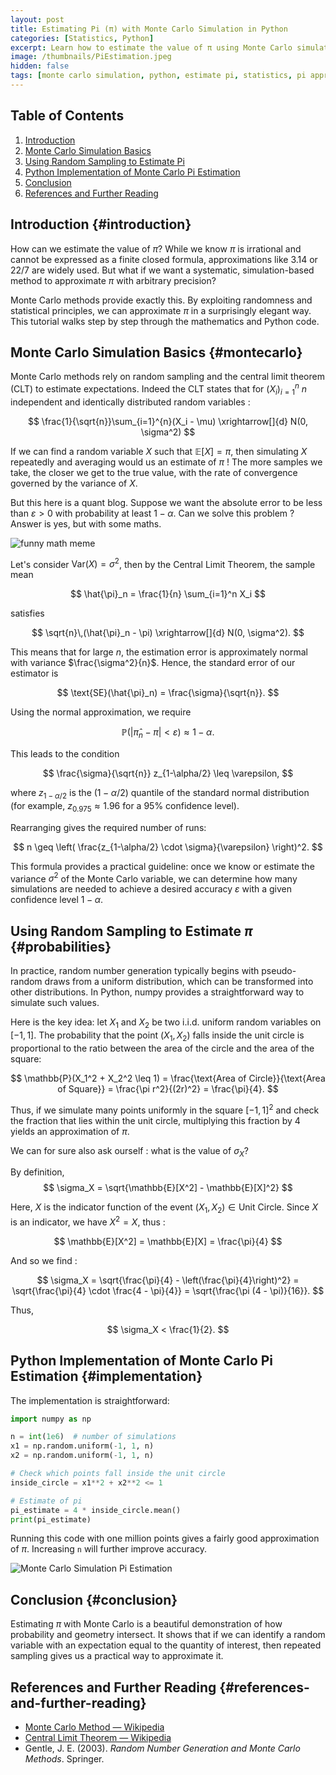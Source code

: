 ```yaml
---
layout: post
title: Estimating Pi (π) with Monte Carlo Simulation in Python
categories: [Statistics, Python]
excerpt: Learn how to estimate the value of π using Monte Carlo simulation in Python. A step-by-step guide with math, code, and visualization.
image: /thumbnails/PiEstimation.jpeg
hidden: false
tags: [monte carlo simulation, python, estimate pi, statistics, pi approximation, random sampling]
---
```



## Table of Contents

1. [Introduction](#introduction)  
2. [Monte Carlo Simulation Basics](#montecarlo)  
3. [Using Random Sampling to Estimate Pi](#probabilities)  
4. [Python Implementation of Monte Carlo Pi Estimation](#implementation)  
5. [Conclusion](#conclusion)  
6. [References and Further Reading](#references-and-further-reading)

## Introduction  {#introduction}

How can we estimate the value of $\pi$? While we know $\pi$ is irrational and cannot be expressed as a finite closed formula, approximations like $3.14$ or $22/7$ are widely used. But what if we want a systematic, simulation-based method to approximate $\pi$ with arbitrary precision?

Monte Carlo methods provide exactly this. By exploiting randomness and statistical principles, we can approximate $\pi$ in a surprisingly elegant way. This tutorial walks step by step through the mathematics and Python code.

## Monte Carlo Simulation Basics {#montecarlo}

Monte Carlo methods rely on random sampling and the central limit theorem (CLT) to estimate expectations. Indeed the CLT states that for $(X_i)_{i=1}^n$ $n$ independent and identically distributed random variables :

$$
\frac{1}{\sqrt{n}}\sum_{i=1}^{n}(X_i - \mu) \xrightarrow[]{d} N(0, \sigma^2)
$$

If we can find a random variable $X$ such that $\mathbb{E}[X] = \pi$, then simulating $X$ repeatedly and averaging would us an estimate of $\pi$ ! The more samples we take, the closer we get to the true value, with the rate of convergence governed by the variance of $X$.

But this here is a quant blog. Suppose we want the absolute error to be less than $\varepsilon > 0$ with probability at least $1 - \alpha$. Can we solve this problem ? Answer is yes, but with some maths.

![funny math meme](/blog/images/here_we_go_again.png)

Let's consider $\text{Var}(X) = \sigma^2$, then by the Central Limit Theorem, the sample mean

$$
\hat{\pi}_n = \frac{1}{n} \sum_{i=1}^n X_i
$$

satisfies

$$
\sqrt{n}\,(\hat{\pi}_n - \pi) \xrightarrow[]{d} N(0, \sigma^2).
$$

This means that for large $n$, the estimation error is approximately normal with variance $\frac{\sigma^2}{n}$. Hence, the standard error of our estimator is

$$
\text{SE}(\hat{\pi}_n) = \frac{\sigma}{\sqrt{n}}.
$$

Using the normal approximation, we require

$$
\mathbb{P}\big( |\hat{\pi}_n - \pi| < \varepsilon \big) \approx 1 - \alpha.
$$

This leads to the condition

$$
\frac{\sigma}{\sqrt{n}} z_{1-\alpha/2} \leq \varepsilon,
$$

where $z_{1-\alpha/2}$ is the $(1 - \alpha/2)$ quantile of the standard normal distribution (for example, $z_{0.975} \approx 1.96$ for a $95\%$ confidence level).

Rearranging gives the required number of runs:

$$
n \geq \left( \frac{z_{1-\alpha/2} \cdot \sigma}{\varepsilon} \right)^2.
$$

This formula provides a practical guideline: once we know or estimate the variance $\sigma^2$ of the Monte Carlo variable, we can determine how many simulations are needed to achieve a desired accuracy $\varepsilon$ with a given confidence level $1 - \alpha$.


## Using Random Sampling to Estimate $\pi$ {#probabilities}

In practice, random number generation typically begins with pseudo-random draws from a uniform distribution, which can be transformed into other distributions.   In Python, numpy provides a straightforward way to simulate such values.

Here is the key idea: let $X_1$ and $X_2$ be two i.i.d. uniform random variables on $[-1, 1]$. The probability that the point $(X_1, X_2)$ falls inside the unit circle is proportional to the ratio between the area of the circle and the area of the square:

$$
\mathbb{P}(X_1^2 + X_2^2 \leq 1) = \frac{\text{Area of Circle}}{\text{Area of Square}} = \frac{\pi r^2}{(2r)^2} = \frac{\pi}{4}.
$$

Thus, if we simulate many points uniformly in the square $[-1, 1]^2$ and check the fraction that lies within the unit circle, multiplying this fraction by 4 yields an approximation of $\pi$.

We can for sure also ask ourself : what is the value of $\sigma_X$?  

By definition,   
$$
\sigma_X = \sqrt{\mathbb{E}[X^2] - \mathbb{E}[X]^2}
$$

Here, $X$ is the indicator function of the event ${(X_1, X_2) \in \text{Unit Circle}}$. Since $X$ is an indicator, we have $X^2 = X$, thus :

$$
\mathbb{E}[X^2] = \mathbb{E}[X] = \frac{\pi}{4}
$$

And so we find :  

$$
\sigma_X = \sqrt{\frac{\pi}{4} - \left(\frac{\pi}{4}\right)^2}
= \sqrt{\frac{\pi}{4} \cdot \frac{4 - \pi}{4}}
= \sqrt{\frac{\pi (4 - \pi)}{16}}.
$$

Thus,    

$$
\sigma_X  < \frac{1}{2}.
$$

## Python Implementation of Monte Carlo Pi Estimation {#implementation}

The implementation is straightforward:

```python
import numpy as np

n = int(1e6)  # number of simulations
x1 = np.random.uniform(-1, 1, n)
x2 = np.random.uniform(-1, 1, n)

# Check which points fall inside the unit circle
inside_circle = x1**2 + x2**2 <= 1

# Estimate of pi
pi_estimate = 4 * inside_circle.mean()
print(pi_estimate)
```

Running this code with one million points gives a fairly good approximation of $\pi$. Increasing `n` will further improve accuracy.

![Monte Carlo Simulation Pi Estimation](/blog/images/PiEstimation_figure_1.png)

## Conclusion  {#conclusion}

Estimating $\pi$ with Monte Carlo is a beautiful demonstration of how probability and geometry intersect. It shows that if we can identify a random variable with an expectation equal to the quantity of interest, then repeated sampling gives us a practical way to approximate it.

## References and Further Reading  {#references-and-further-reading}

- [Monte Carlo Method — Wikipedia](https://en.wikipedia.org/wiki/Monte_Carlo_method)  
- [Central Limit Theorem — Wikipedia](https://en.wikipedia.org/wiki/Central_limit_theorem)  
- Gentle, J. E. (2003). *Random Number Generation and Monte Carlo Methods*. Springer.

